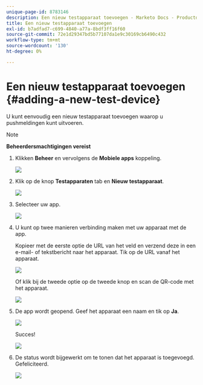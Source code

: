```yaml
---
unique-page-id: 8783146
description: Een nieuw testapparaat toevoegen - Marketo Docs - Productdocumentatie
title: Een nieuw testapparaat toevoegen
exl-id: b7adfad7-c699-4840-a77a-8bdf3ff16f60
source-git-commit: 72e1d29347bd5b77107da1e9c30169cb6490c432
workflow-type: tm+mt
source-wordcount: '130'
ht-degree: 0%

---
```


# Een nieuw testapparaat toevoegen {#adding-a-new-test-device}

U kunt eenvoudig een nieuw testapparaat toevoegen waarop u pushmeldingen kunt uitvoeren.

>[!NOTE]
>
>**Beheerdersmachtigingen vereist**

1. Klikken **Beheer** en vervolgens de **Mobiele apps** koppeling.

   ![](assets/image2015-7-9-14-3a33-3a12.png)

1. Klik op de knop **Testapparaten** tab en **Nieuw testapparaat**.

   ![](assets/image2015-7-17-17-3a4-3a52.png)

1. Selecteer uw app.

   ![](assets/image2015-7-17-17-3a6-3a4.png)

1. U kunt op twee manieren verbinding maken met uw apparaat met de app.

   Kopieer met de eerste optie de URL van het veld en verzend deze in een e-mail- of tekstbericht naar het apparaat. Tik op de URL vanaf het apparaat.

   ![](assets/image2015-7-20-11-3a27-3a2.png)

   Of klik bij de tweede optie op de tweede knop en scan de QR-code met het apparaat.

   ![](assets/image2015-7-17-17-3a9-3a54.png)

1. De app wordt geopend. Geef het apparaat een naam en tik op **Ja**.

   ![](assets/image2015-7-17-17-3a31-3a23.png)

   Succes!

   ![](assets/image2015-7-17-17-3a33-3a5.png)

1. De status wordt bijgewerkt om te tonen dat het apparaat is toegevoegd. Gefeliciteerd.  

   ![](assets/image2015-7-17-17-3a14-3a32.png)
